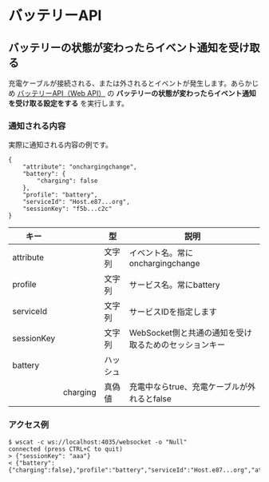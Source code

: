 # バッテリーAPI

## バッテリーの状態が変わったらイベント通知を受け取る

充電ケーブルが接続される、または外されるとイベントが発生します。あらかじめ [バッテリーAPI（Web API）](/webapi/battery) の **バッテリーの状態が変わったらイベント通知を受け取る設定をする** を実行します。

### 通知される内容

実際に通知される内容の例です。

```
{
    "attribute": "onchargingchange", 
    "battery": {
        "charging": false
    }, 
    "profile": "battery", 
    "serviceId": "Host.e87...org", 
    "sessionKey": "f5b...c2c"
}
```

|キー|&nbsp;|型|説明|
|---|------|---|---|
|attribute|&nbsp;|文字列|イベント名。常にonchargingchange|
|profile|&nbsp;|文字列|サービス名。常にbattery|
|serviceId|&nbsp;|文字列|サービスIDを指定します|
|sessionKey|&nbsp;|文字列|WebSocket側と共通の通知を受け取るためのセッションキー|
|battery|&nbsp;|ハッシュ|&nbsp;|
|&nbsp;|charging|真偽値|充電中ならtrue、充電ケーブルが外れるとfalse|

### アクセス例

```
$ wscat -c ws://localhost:4035/websocket -o "Null"
connected (press CTRL+C to quit)
> {"sessionKey": "aaa"}
< {"battery":{"charging":false},"profile":"battery","serviceId":"Host.e87...org","attribute":"onchargingchange","sessionKey":"aaa"}
```

